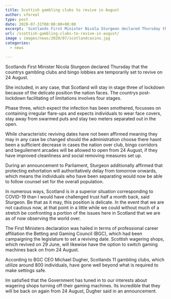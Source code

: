 ```yaml
---
title: Scottish gambling clubs to revive in August
author: xforeal 
type: post
date: 2020-07-31T00:00:00+00:00
excerpt: 'Scotlands First Minister Nicola Sturgeon declared Thursday that the countrys gambling clubs and bingo lobbies are temporarily set to revive on 24 August '
url: /scottish-gambling-clubs-to-revive-in-august/
image : images/news/2020/07/scotlandcasino.jpg
categories:
  - news

---
```

Scotlands First Minister Nicola Sturgeon declared Thursday that the countrys gambling clubs and bingo lobbies are temporarily set to revive on 24 August. 

She included, in any case, that Scotland will stay in stage three of lockdown because of the delicate position the nation faces. The countrys post-lockdown facilitating of limitations involves four stages. 

Phase three, which expect the infection has been smothered, focusses on containing irregular flare-ups and expects individuals to wear face covers, stay away from swarmed puts and stay two meters separated out in the open. 

While characteristic reviving dates have not been affirmed meaning they may in any case be changed should the administration choose there hasnt been a sufficient decrease in cases the nation over club, bingo corridors and beguilement arcades will be allowed to open from 24 August, if they have improved cleanliness and social removing measures set up. 

During an announcement to Parliament, Sturgeon additionally affirmed that protecting exhortation will authoritatively delay from tomorrow onwards, which means the individuals who have been separating would now be able to follow counsel set for the overall population. 

In numerous ways, Scotland is in a superior situation corresponding to COVID-19 than I would have challenged trust half a month back, said Sturgeon. Be that as it may, this position is delicate. In the event that we are not cautious now, at that point in a little while we could without much of a stretch be confronting a portion of the issues here in Scotland that we are as of now observing the world over. 

The First Ministers declaration was hailed in terms of professional career affiliation the Betting and Gaming Council (BGC), which had been campaigning the legislature to set a reviving date. Scottish wagering shops, which revived on 29 June, will likewise have the option to switch gaming machines back on from 24 August. 

According to BGC CEO Michael Dugher, Scotlands 11 gambling clubs, which utilize around 800 individuals, have gone well beyond what is required to make settings safe. 

Im satisfied that the Government has tuned in to our interests about wagering shops turning off their gaming machines. Its incredible that they will be back on again from 24 August, Dugher said in an announcement.